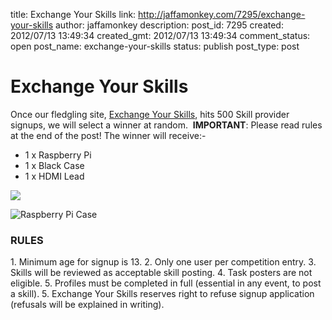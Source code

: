 title: Exchange Your Skills
link: http://jaffamonkey.com/7295/exchange-your-skills
author: jaffamonkey
description: 
post_id: 7295
created: 2012/07/13 13:49:34
created_gmt: 2012/07/13 13:49:34
comment_status: open
post_name: exchange-your-skills
status: publish
post_type: post

# Exchange Your Skills

Once our fledgling site, [Exchange Your Skills](http://exchangeyourskills.co.uk), hits 500 Skill provider signups, we will select a winner at random.  **IMPORTANT**: Please read rules at the end of the post! The winner will receive:- 

  * 1 x Raspberry Pi
  * 1 x Black Case
  * 1 x HDMI Lead

![](http://exchangeyourskills.co.uk/wp-content/uploads/2012/06/raspberry_pi-500x333.jpg)

![Raspberry Pi Case](http://exchangeyourskills.co.uk/wp-content/uploads/2012/06/raspberry-pi-case-black.jpg)

### RULES

1\. Minimum age for signup is 13. 2\. Only one user per competition entry. 3\. Skills will be reviewed as acceptable skill posting. 4\. Task posters are not eligible. 5\. Profiles must be completed in full (essential in any event, to post a skill). 5\. Exchange Your Skills reserves right to refuse signup application (refusals will be explained in writing).